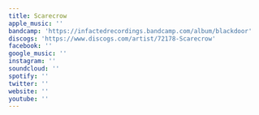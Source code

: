 ```yaml
---
title: Scarecrow
apple_music: ''
bandcamp: 'https://infactedrecordings.bandcamp.com/album/blackdoor'
discogs: 'https://www.discogs.com/artist/72178-Scarecrow'
facebook: ''
google_music: ''
instagram: ''
soundcloud: ''
spotify: ''
twitter: ''
website: ''
youtube: ''
---
```

